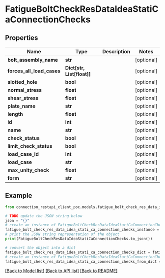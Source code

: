 # FatigueBoltCheckResDataIdeaStatiCaConnectionChecks


## Properties

Name | Type | Description | Notes
------------ | ------------- | ------------- | -------------
**bolt_assembly_name** | **str** |  | [optional] 
**forces_all_load_cases** | **Dict[str, List[float]]** |  | [optional] 
**slotted_hole** | **bool** |  | [optional] 
**normal_stress** | **float** |  | [optional] 
**shear_stress** | **float** |  | [optional] 
**plate_name** | **str** |  | [optional] 
**length** | **float** |  | [optional] 
**id** | **int** |  | [optional] 
**name** | **str** |  | [optional] 
**check_status** | **bool** |  | [optional] 
**limit_check_status** | **bool** |  | [optional] 
**load_case_id** | **int** |  | [optional] 
**load_case** | **str** |  | [optional] 
**max_unity_check** | **float** |  | [optional] 
**form** | **str** |  | [optional] 

## Example

```python
from connection_restapi_client_poc.models.fatigue_bolt_check_res_data_idea_stati_ca_connection_checks import FatigueBoltCheckResDataIdeaStatiCaConnectionChecks

# TODO update the JSON string below
json = "{}"
# create an instance of FatigueBoltCheckResDataIdeaStatiCaConnectionChecks from a JSON string
fatigue_bolt_check_res_data_idea_stati_ca_connection_checks_instance = FatigueBoltCheckResDataIdeaStatiCaConnectionChecks.from_json(json)
# print the JSON string representation of the object
print(FatigueBoltCheckResDataIdeaStatiCaConnectionChecks.to_json())

# convert the object into a dict
fatigue_bolt_check_res_data_idea_stati_ca_connection_checks_dict = fatigue_bolt_check_res_data_idea_stati_ca_connection_checks_instance.to_dict()
# create an instance of FatigueBoltCheckResDataIdeaStatiCaConnectionChecks from a dict
fatigue_bolt_check_res_data_idea_stati_ca_connection_checks_from_dict = FatigueBoltCheckResDataIdeaStatiCaConnectionChecks.from_dict(fatigue_bolt_check_res_data_idea_stati_ca_connection_checks_dict)
```
[[Back to Model list]](../README.md#documentation-for-models) [[Back to API list]](../README.md#documentation-for-api-endpoints) [[Back to README]](../README.md)


